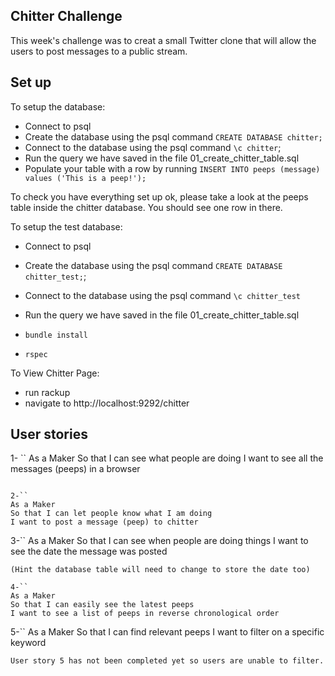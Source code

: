 ## Chitter Challenge
This week's challenge was to creat a small Twitter clone that will allow the users to post messages to a public stream.

## Set up

To setup the database:

* Connect to psql
* Create the database using the psql command `CREATE DATABASE chitter;`
* Connect to the database using the psql command `\c chitter`;
* Run the query we have saved in the file 01_create_chitter_table.sql
* Populate your table with a row by running `INSERT INTO peeps (message) values ('This is a peep!');`

To check you have everything set up ok, please take a look at the peeps table inside the chitter database. You should see one row in there.  

To setup the test database:
* Connect to psql
* Create the database using the psql
command `CREATE DATABASE chitter_test;`;
* Connect to the database using the psql command `\c chitter_test`
* Run the query we have saved in the file 01_create_chitter_table.sql

* `bundle install`
* `rspec`

To View Chitter Page:
* run rackup 
* navigate to http://localhost:9292/chitter 

## User stories

1- ``
As a Maker
So that I can see what people are doing
I want to see all the messages (peeps)
in a browser
```

2-``
As a Maker
So that I can let people know what I am doing  
I want to post a message (peep) to chitter
```

3-``
As a Maker
So that I can see when people are doing things
I want to see the date the message was posted
```
(Hint the database table will need to change to store the date too)

4-``
As a Maker
So that I can easily see the latest peeps
I want to see a list of peeps in reverse chronological order
```

5-``
As a Maker
So that I can find relevant peeps
I want to filter on a specific keyword
```
User story 5 has not been completed yet so users are unable to filter.


